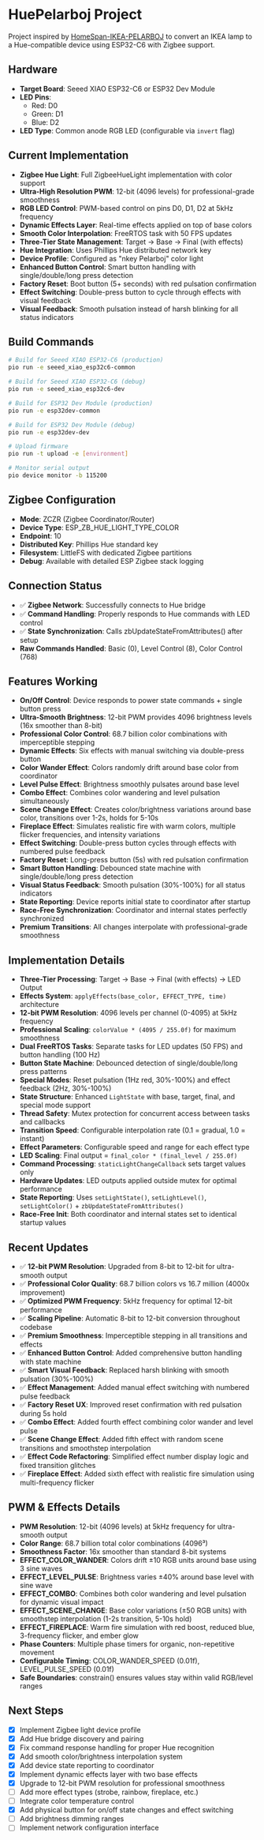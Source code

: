 # HuePelarboj Project

Project inspired by [HomeSpan-IKEA-PELARBOJ](https://github.com/n0rt0nthec4t/HomeSpan-IKEA-PELARBOJ) to convert an IKEA lamp to a Hue-compatible device using ESP32-C6 with Zigbee support.

## Hardware
- **Target Board**: Seeed XIAO ESP32-C6 or ESP32 Dev Module
- **LED Pins**: 
  - Red: D0
  - Green: D1  
  - Blue: D2
- **LED Type**: Common anode RGB LED (configurable via `invert` flag)

## Current Implementation
- **Zigbee Hue Light**: Full ZigbeeHueLight implementation with color support
- **Ultra-High Resolution PWM**: 12-bit (4096 levels) for professional-grade smoothness
- **RGB LED Control**: PWM-based control on pins D0, D1, D2 at 5kHz frequency
- **Dynamic Effects Layer**: Real-time effects applied on top of base colors
- **Smooth Color Interpolation**: FreeRTOS task with 50 FPS updates
- **Three-Tier State Management**: Target → Base → Final (with effects)
- **Hue Integration**: Uses Phillips Hue distributed network key
- **Device Profile**: Configured as "nkey Pelarboj" color light
- **Enhanced Button Control**: Smart button handling with single/double/long press detection
- **Factory Reset**: Boot button (5+ seconds) with red pulsation confirmation
- **Effect Switching**: Double-press button to cycle through effects with visual feedback
- **Visual Feedback**: Smooth pulsation instead of harsh blinking for all status indicators

## Build Commands
```bash
# Build for Seeed XIAO ESP32-C6 (production)
pio run -e seeed_xiao_esp32c6-common

# Build for Seeed XIAO ESP32-C6 (debug)
pio run -e seeed_xiao_esp32c6-dev

# Build for ESP32 Dev Module (production)
pio run -e esp32dev-common

# Build for ESP32 Dev Module (debug)
pio run -e esp32dev-dev

# Upload firmware
pio run -t upload -e [environment]

# Monitor serial output
pio device monitor -b 115200
```

## Zigbee Configuration
- **Mode**: ZCZR (Zigbee Coordinator/Router)
- **Device Type**: ESP_ZB_HUE_LIGHT_TYPE_COLOR
- **Endpoint**: 10
- **Distributed Key**: Phillips Hue standard key
- **Filesystem**: LittleFS with dedicated Zigbee partitions
- **Debug**: Available with detailed ESP Zigbee stack logging

## Connection Status
- ✅ **Zigbee Network**: Successfully connects to Hue bridge
- ✅ **Command Handling**: Properly responds to Hue commands with LED control
- ✅ **State Synchronization**: Calls zbUpdateStateFromAttributes() after setup
- **Raw Commands Handled**: Basic (0), Level Control (8), Color Control (768)

## Features Working
- **On/Off Control**: Device responds to power state commands + single button press
- **Ultra-Smooth Brightness**: 12-bit PWM provides 4096 brightness levels (16x smoother than 8-bit)
- **Professional Color Control**: 68.7 billion color combinations with imperceptible stepping
- **Dynamic Effects**: Six effects with manual switching via double-press button
- **Color Wander Effect**: Colors randomly drift around base color from coordinator
- **Level Pulse Effect**: Brightness smoothly pulsates around base level
- **Combo Effect**: Combines color wandering and level pulsation simultaneously
- **Scene Change Effect**: Creates color/brightness variations around base color, transitions over 1-2s, holds for 5-10s
- **Fireplace Effect**: Simulates realistic fire with warm colors, multiple flicker frequencies, and intensity variations
- **Effect Switching**: Double-press button cycles through effects with numbered pulse feedback
- **Factory Reset**: Long-press button (5s) with red pulsation confirmation
- **Smart Button Handling**: Debounced state machine with single/double/long press detection
- **Visual Status Feedback**: Smooth pulsation (30%-100%) for all status indicators
- **State Reporting**: Device reports initial state to coordinator after startup
- **Race-Free Synchronization**: Coordinator and internal states perfectly synchronized
- **Premium Transitions**: All changes interpolate with professional-grade smoothness

## Implementation Details
- **Three-Tier Processing**: Target → Base → Final (with effects) → LED Output
- **Effects System**: `applyEffects(base_color, EFFECT_TYPE, time)` architecture
- **12-bit PWM Resolution**: 4096 levels per channel (0-4095) at 5kHz frequency
- **Professional Scaling**: `colorValue * (4095 / 255.0f)` for maximum smoothness
- **Dual FreeRTOS Tasks**: Separate tasks for LED updates (50 FPS) and button handling (100 Hz)
- **Button State Machine**: Debounced detection of single/double/long press patterns
- **Special Modes**: Reset pulsation (1Hz red, 30%-100%) and effect feedback (2Hz, 30%-100%)
- **State Structure**: Enhanced `LightState` with base, target, final, and special mode support
- **Thread Safety**: Mutex protection for concurrent access between tasks and callbacks
- **Transition Speed**: Configurable interpolation rate (0.1 = gradual, 1.0 = instant)
- **Effect Parameters**: Configurable speed and range for each effect type
- **LED Scaling**: Final output = `final_color * (final_level / 255.0f)`
- **Command Processing**: `staticLightChangeCallback` sets target values only
- **Hardware Updates**: LED outputs applied outside mutex for optimal performance
- **State Reporting**: Uses `setLightState()`, `setLightLevel()`, `setLightColor()` + `zbUpdateStateFromAttributes()`
- **Race-Free Init**: Both coordinator and internal states set to identical startup values

## Recent Updates
- ✅ **12-bit PWM Resolution**: Upgraded from 8-bit to 12-bit for ultra-smooth output
- ✅ **Professional Color Quality**: 68.7 billion colors vs 16.7 million (4000x improvement)
- ✅ **Optimized PWM Frequency**: 5kHz frequency for optimal 12-bit performance
- ✅ **Scaling Pipeline**: Automatic 8-bit to 12-bit conversion throughout codebase
- ✅ **Premium Smoothness**: Imperceptible stepping in all transitions and effects
- ✅ **Enhanced Button Control**: Added comprehensive button handling with state machine
- ✅ **Smart Visual Feedback**: Replaced harsh blinking with smooth pulsation (30%-100%)
- ✅ **Effect Management**: Added manual effect switching with numbered pulse feedback
- ✅ **Factory Reset UX**: Improved reset confirmation with red pulsation during 5s hold
- ✅ **Combo Effect**: Added fourth effect combining color wander and level pulse
- ✅ **Scene Change Effect**: Added fifth effect with random scene transitions and smoothstep interpolation
- ✅ **Effect Code Refactoring**: Simplified effect number display logic and fixed transition glitches
- ✅ **Fireplace Effect**: Added sixth effect with realistic fire simulation using multi-frequency flicker

## PWM & Effects Details
- **PWM Resolution**: 12-bit (4096 levels) at 5kHz frequency for ultra-smooth output
- **Color Range**: 68.7 billion total color combinations (4096³)
- **Smoothness Factor**: 16x smoother than standard 8-bit systems
- **EFFECT_COLOR_WANDER**: Colors drift ±10 RGB units around base using 3 sine waves
- **EFFECT_LEVEL_PULSE**: Brightness varies ±40% around base level with sine wave
- **EFFECT_COMBO**: Combines both color wandering and level pulsation for dynamic visual impact
- **EFFECT_SCENE_CHANGE**: Base color variations (±50 RGB units) with smoothstep interpolation (1-2s transition, 5-10s hold)
- **EFFECT_FIREPLACE**: Warm fire simulation with red boost, reduced blue, 3-frequency flicker, and ember glow
- **Phase Counters**: Multiple phase timers for organic, non-repetitive movement
- **Configurable Timing**: COLOR_WANDER_SPEED (0.01f), LEVEL_PULSE_SPEED (0.01f)
- **Safe Boundaries**: constrain() ensures values stay within valid RGB/level ranges

## Next Steps
- [x] Implement Zigbee light device profile
- [x] Add Hue bridge discovery and pairing
- [x] Fix command response handling for proper Hue recognition
- [x] Add smooth color/brightness interpolation system
- [x] Add device state reporting to coordinator
- [x] Implement dynamic effects layer with two base effects
- [x] Upgrade to 12-bit PWM resolution for professional smoothness
- [ ] Add more effect types (strobe, rainbow, fireplace, etc.)
- [ ] Integrate color temperature control
- [x] Add physical button for on/off state changes and effect switching
- [ ] Add brightness dimming ranges
- [ ] Implement network configuration interface